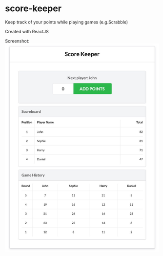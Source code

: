 # score-keeper
Keep track of your points while playing games (e.g.Scrabble)

Created with ReactJS

Screenshot:  
![screenshot](https://github.com/adzajac/score-keeper/blob/master/docs/screenshot.jpg)
